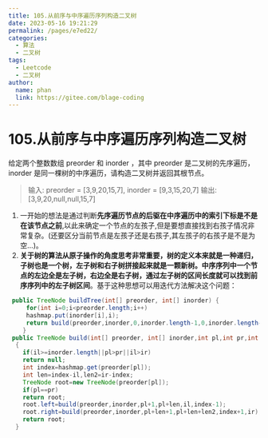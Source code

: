 ```yaml
---
title: 105.从前序与中序遍历序列构造二叉树
date: 2023-05-16 19:21:29
permalink: /pages/e7ed22/
categories:
  - 算法
  - 二叉树
tags:
  - Leetcode
  - 二叉树
author: 
  name: phan
  link: https://gitee.com/blage-coding
---
```

# 105.从前序与中序遍历序列构造二叉树

给定两个整数数组 preorder 和 inorder ，其中 preorder 是二叉树的先序遍历， inorder 是同一棵树的中序遍历，请构造二叉树并返回其根节点。

> 输入: preorder = [3,9,20,15,7], inorder = [9,3,15,20,7]
> 输出: [3,9,20,null,null,15,7]

1. 一开始的想法是通过判断**先序遍历节点的后驱在中序遍历中的索引下标是不是在该节点之前**,以此来确定一个节点的左孩子,但是要想直接找到右孩子情况非常复杂。(还要区分当前节点是左孩子还是右孩子,其左孩子的右孩子是不是为空...)。
2. **关于树的算法从原子操作的角度思考非常重要，树的定义本来就是一种递归，子树也是一个树，左子树和右子树拼接起来就是一颗新树。中序序列中一个节点的左边全是左子树，右边全是右子树，通过左子树的区间长度就可以找到前序序列中的左子树区间**。基于这种思想可以用迭代方法解决这个问题：

~~~java
 public TreeNode buildTree(int[] preorder, int[] inorder) { 
     for(int i=0;i<preorder.length;i++)
     hashmap.put(inorder[i],i);
     return build(preorder,inorder,0,inorder.length-1,0,inorder.length-1);
    }
 public TreeNode build(int[] preorder, int[] inorder,int pl,int pr,int il,int ir)
  {
    if(il>=inorder.length||pl>pr||il>ir)
    return null;
    int index=hashmap.get(preorder[pl]);
    int len=index-il,len2=ir-index;
    TreeNode root=new TreeNode(preorder[pl]);
    if(pl==pr)
    return root;
    root.left=build(preorder,inorder,pl+1,pl+len,il,index-1);
    root.right=build(preorder,inorder,pl+len+1,pl+len+len2,index+1,ir);
    return root;
  }
~~~